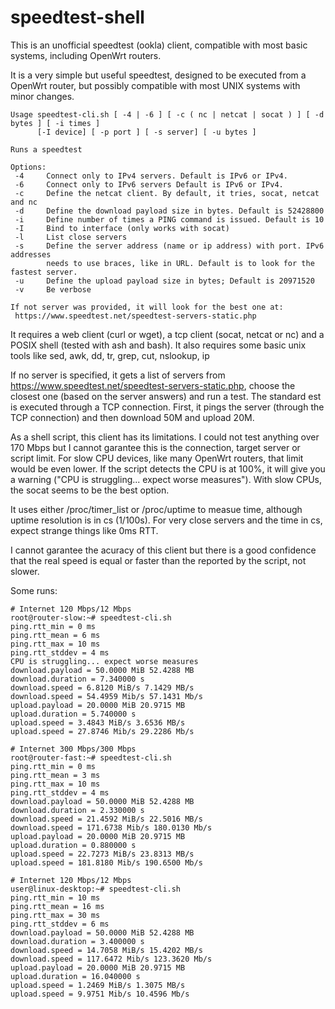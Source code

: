 # speedtest-shell
This is an unofficial speedtest (ookla) client, compatible with most basic systems, including OpenWrt routers.

It is a very simple but useful speedtest, designed to be executed from a OpenWrt router, but possibly compatible with most
UNIX systems with minor changes.

```
Usage speedtest-cli.sh [ -4 | -6 ] [ -c ( nc | netcat | socat ) ] [ -d bytes ] [ -i times ]
      [-I device] [ -p port ] [ -s server] [ -u bytes ]

Runs a speedtest 

Options:
 -4     Connect only to IPv4 servers. Default is IPv6 or IPv4.
 -6     Connect only to IPv6 servers Default is IPv6 or IPv4.
 -c     Define the netcat client. By default, it tries, socat, netcat and nc
 -d     Define the download payload size in bytes. Default is 52428800
 -i     Define number of times a PING command is issued. Default is 10
 -I     Bind to interface (only works with socat)
 -l     List close servers
 -s     Define the server address (name or ip address) with port. IPv6 addresses
        needs to use braces, like in URL. Default is to look for the fastest server.
 -u     Define the upload payload size in bytes; Default is 20971520
 -v     Be verbose

If not server was provided, it will look for the best one at:
 https://www.speedtest.net/speedtest-servers-static.php
```

It requires a web client (curl or wget), a tcp client (socat, netcat or nc) and a POSIX shell (tested with ash and bash). It also requires some basic unix tools like sed, awk, dd, tr, grep, cut, nslookup, ip

If no server is specified, it gets a list of servers from https://www.speedtest.net/speedtest-servers-static.php, choose the closest one (based on the server answers) and run a test. The standard est is executed through a TCP connection. First, it pings the server (through the TCP connection) and then download 50M and upload 20M.

As a shell script, this client has its limitations. I could not test anything over 170 Mbps but I cannot garantee this is the connection, target server or script limit. For slow CPU devices, like many OpenWrt routers, that limit would be even lower. If the script detects the CPU is at 100%, it will 
give you a warning ("CPU is struggling... expect worse measures"). With slow CPUs, the socat seems to be the best option.

It uses either /proc/timer_list or /proc/uptime to measue time, although uptime resolution is in cs (1/100s). For very close servers and the time in cs, expect strange things like 0ms RTT.

I cannot garantee the acuracy of this client but there is a good confidence that the real speed is equal or faster than the reported by the script, not slower.

Some runs:

```
# Internet 120 Mbps/12 Mbps
root@router-slow:~# speedtest-cli.sh
ping.rtt_min = 0 ms
ping.rtt_mean = 6 ms
ping.rtt_max = 10 ms
ping.rtt_stddev = 4 ms
CPU is struggling... expect worse measures
download.payload = 50.0000 MiB 52.4288 MB
download.duration = 7.340000 s
download.speed = 6.8120 MiB/s 7.1429 MB/s
download.speed = 54.4959 Mib/s 57.1431 Mb/s
upload.payload = 20.0000 MiB 20.9715 MB
upload.duration = 5.740000 s
upload.speed = 3.4843 MiB/s 3.6536 MB/s
upload.speed = 27.8746 Mib/s 29.2286 Mb/s

# Internet 300 Mbps/300 Mbps
root@router-fast:~# speedtest-cli.sh
ping.rtt_min = 0 ms
ping.rtt_mean = 3 ms
ping.rtt_max = 10 ms
ping.rtt_stddev = 4 ms
download.payload = 50.0000 MiB 52.4288 MB
download.duration = 2.330000 s
download.speed = 21.4592 MiB/s 22.5016 MB/s
download.speed = 171.6738 Mib/s 180.0130 Mb/s
upload.payload = 20.0000 MiB 20.9715 MB
upload.duration = 0.880000 s
upload.speed = 22.7273 MiB/s 23.8313 MB/s
upload.speed = 181.8180 Mib/s 190.6500 Mb/s

# Internet 120 Mbps/12 Mbps
user@linux-desktop:~# speedtest-cli.sh
ping.rtt_min = 10 ms
ping.rtt_mean = 16 ms
ping.rtt_max = 30 ms
ping.rtt_stddev = 6 ms
download.payload = 50.0000 MiB 52.4288 MB
download.duration = 3.400000 s
download.speed = 14.7058 MiB/s 15.4202 MB/s
download.speed = 117.6472 Mib/s 123.3620 Mb/s
upload.payload = 20.0000 MiB 20.9715 MB
upload.duration = 16.040000 s
upload.speed = 1.2469 MiB/s 1.3075 MB/s
upload.speed = 9.9751 Mib/s 10.4596 Mb/s
```
